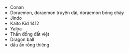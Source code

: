 + Conan
+ Doraemon, doraemon truyện dài, doraemon bóng chày
+ Jindo
+ Kaito Kid 1412
+ Yaiba
+ Thần đồng đất việt
+ Dragon ball
+ dấu ấn rồng thiêng